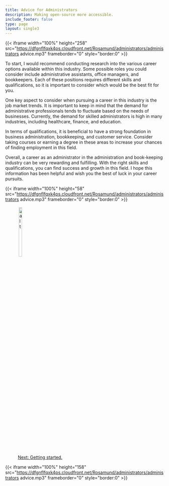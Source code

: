```yaml
---
title: Advice for Administrators
description: Making open-source more accessible.
include_footer: false
type: page
layout: single3
---
```


{{< iframe width="100%" height="258" src="https://dfgnflfqxk4ps.cloudfront.net/Rosamund/administrators/administrators advice.mp3" frameborder="0" style="border:0" >}} <br>

To start, I would recommend conducting research into the various career options available within this industry. Some possible roles you could consider include administrative assistants, office managers, and bookkeepers. Each of these positions requires different skills and qualifications, so it is important to consider which would be the best fit for you.

One key aspect to consider when pursuing a career in this industry is the job market trends. It is important to keep in mind that the demand for administrative professionals tends to fluctuate based on the needs of businesses. Currently, the demand for skilled administrators is high in many industries, including healthcare, finance, and education.

In terms of qualifications, it is beneficial to have a strong foundation in business administration, bookkeeping, and customer service. Consider taking courses or earning a degree in these areas to increase your chances of finding employment in this field.

Overall, a career as an administrator in the administration and book-keeping industry can be very rewarding and fulfilling. With the right skills and qualifications, you can find success and growth in this field. I hope this information has been helpful and wish you the best of luck in your career pursuits.

{{< iframe width="100%" height="58" src="https://dfgnflfqxk4ps.cloudfront.net/Rosamund/administrators/administrators advice.mp3" frameborder="0" style="border:0" >}}


<figure>
    <a href="https://workdojos.com/administrators/start">
    <img src='/uploads/arrow.png' style="width: 15%;height: 20%;padding: 3px; overflow: hidden;border: none; align="left"; alt='alt'; alt='An orange arrow pointing right';/>
    <figcaption>Next:  Getting started.</figcaption>
    </a>
</figure>


{{< iframe width="100%" height="158" src="https://dfgnflfqxk4ps.cloudfront.net/Rosamund/administrators/administrators advice.mp3" frameborder="0" style="border:0" >}}

</p>

